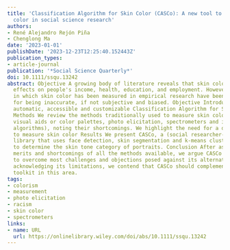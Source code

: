 ```yaml
---
title: 'Classification Algorithm for Skin Color (CASCo): A new tool to measure skin
  color in social science research'
authors:
- René Alejandro Rejón Piña
- Chenglong Ma
date: '2023-01-01'
publishDate: '2023-12-23T12:25:40.152443Z'
publication_types:
- article-journal
publication: '*Social Science Quarterly*'
doi: 10.1111/ssqu.13242
abstract: Objective A growing body of literature reveals that skin color has significant
  effects on people's income, health, education, and employment. However, the ways
  in which skin color has been measured in empirical research have been criticized
  for being inaccurate, if not subjective and biased. Objective Introduce an objective,
  automatic, accessible and customizable Classification Algorithm for Skin Color (CASCo).
  Methods We review the methods traditionally used to measure skin color (verbal scales,
  visual aids or color palettes, photo elicitation, spectrometers and image-based
  algorithms), noting their shortcomings. We highlight the need for a different tool
  to measure skin color Results We present CASCo, a (social researcher-friendly) Python
  library that uses face detection, skin segmentation and k-means clustering algorithms
  to determine the skin tone category of portraits. Conclusion After assessing the
  merits and shortcomings of all the methods available, we argue CASCo is well equipped
  to overcome most challenges and objections posed against its alternatives. While
  acknowledging its limitations, we contend that CASCo should complement researchers.
  toolkit in this area.
tags:
- colorism
- measurement
- photo elicitation
- racism
- skin color
- spectrometers
links:
- name: URL
  url: https://onlinelibrary.wiley.com/doi/abs/10.1111/ssqu.13242
---
```

